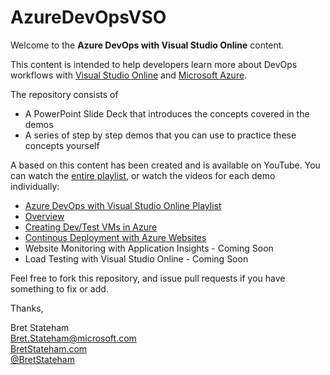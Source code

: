 AzureDevOpsVSO
==============

Welcome to the **Azure DevOps with Visual Studio Online** content.  

This content is intended to help developers learn more about DevOps workflows with [Visual Studio Online](http://visualstudio.com "Visual Studio Online Website") and [Microsoft Azure](http://azure.microsoft.com "Azure Website"). 

The repository consists of 

- A PowerPoint Slide Deck that introduces the concepts covered in the demos
- A series of step by step demos that you can use to practice these concepts yourself

A based on this content has been created and is available on YouTube.  You can watch the [entire playlist](http://aka.ms/azuredevopsvsovids "YouTube Playlist"), or watch the videos for each demo individually:

- [Azure DevOps with Visual Studio Online Playlist](http://aka.ms/azuredevopsvsovids "YouTube Playlist")
- [Overview](http://aka.ms/azuredevopsvid00 "Overview Video")
- [Creating Dev/Test VMs in Azure](http://aka.ms/azuredevopsvid01 "YouTube Video")
- [Continous Deployment with Azure Websites](http://aka.ms/azuredevopsvid02 "YouTube Video")
- Website Monitoring with Application Insights - Coming Soon
- Load Testing with Visual Studio Online - Coming Soon

Feel free to fork this repository, and issue pull requests if you have something to fix or add.  

Thanks,

Bret Stateham<br/>
Bret.Stateham@microsoft.com<br/>
[BretStateham.com](http://BretStateham.com "Bret Stateham's Blog")<br/>
[@BretStateham](http://twitter.com/BretStateham "Bret's Twitter Account")




